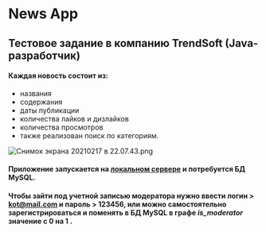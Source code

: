 
# News App


## Тестовое задание в компанию TrendSoft (Java-разработчик) 


#### Каждая новость состоит из:
- названия
- содержания
- даты публикации
- количества лайков и дизлайков
- количества просмотров
- также реализован поиск по категориям.



![Снимок экрана 20210217 в 22.07.43.png](1)



#### Приложение запускается на  [локальном сервере](http://localhost:8080/) и потребуется БД MySQL.
#### Чтобы зайти под учетной записью модератора нужно ввести логин  > kot@mail.com и пароль > 123456, или можно самостоятельно зарегистрироваться и поменять в БД MySQL в графе *is_moderator* значение с 0 на 1 .
